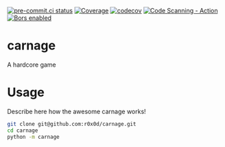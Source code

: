 [![pre-commit.ci status](https://results.pre-commit.ci/badge/github/r0x0d/carnage/main.svg)](https://results.pre-commit.ci/latest/github/r0x0d/carnage/main)
[![Coverage](https://github.com/r0x0d/carnage/actions/workflows/coverage.yml/badge.svg)](https://github.com/r0x0d/carnage/actions/workflows/coverage.yml)
[![codecov](https://codecov.io/gh/r0x0d/carnage/branch/main/graph/badge.svg?token=9IDP4U4E3T)](https://codecov.io/gh/r0x0d/carnage)
[![Code Scanning - Action](https://github.com/r0x0d/carnage/actions/workflows/codeql.yml/badge.svg)](https://github.com/r0x0d/carnage/actions/workflows/codeql.yml)
[![Bors enabled](https://bors.tech/images/badge_small.svg)](https://app.bors.tech/repositories/55439)

# carnage

A hardcore game

# Usage

Describe here how the awesome carnage works!

```bash
git clone git@github.com:r0x0d/carnage.git
cd carnage
python -m carnage
```
